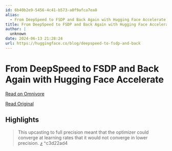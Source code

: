 ```yaml
---
id: 6b40b2e9-5456-4c41-b573-a0f9afca7ea8
alias:
  - From DeepSpeed to FSDP and Back Again with Hugging Face Accelerate
title: From DeepSpeed to FSDP and Back Again with Hugging Face Accelerate
author: |
  unknown
date: 2024-06-13 21:28:24
url: https://huggingface.co/blog/deepspeed-to-fsdp-and-back
---
```


# From DeepSpeed to FSDP and Back Again with Hugging Face Accelerate

[Read on Omnivore](https://omnivore.app/me/https-huggingface-co-blog-deepspeed-to-fsdp-and-back-19013497f44)

[Read Original](https://huggingface.co/blog/deepspeed-to-fsdp-and-back)

## Highlights

> This upcasting to full precision meant that the optimizer could converge at learning rates that it would not converge in lower precision. [⤴️](https://omnivore.app/me/https-huggingface-co-blog-deepspeed-to-fsdp-and-back-19013497f44#c3d22ad4-4fbe-4505-be13-350ee0147d45)  ^c3d22ad4

